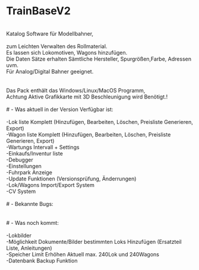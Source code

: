 # TrainBaseV2<br>
<br>
Katalog Software für Modellbahner,<br>
<br>
zum Leichten Verwalten des Rollmaterial.<br>
Es lassen sich Lokomotiven, Wagons hinzufügen.<br>
Die Daten Sätze erhalten Sämtliche Hersteller, Spurgrößen,Farbe, Adressen uvm.<br>
Für Analog/Digital Bahner geeignet.<br>
<br>
<br>
Das Pack enthält das Windows/Linux/MacOS Programm,<br>
Achtung Aktive Grafikkarte mit 3D Beschleunigung wird Benötigt.!<br>
<br>
# - Was aktuell in der Version Verfügbar ist:<br>
<br>
-Lok liste Komplett (Hinzufügen, Bearbeiten, Löschen, Preisliste Generieren, Export)<br>
-Wagon liste Komplett (Hinzufügen, Bearbeiten, Löschen, Preisliste Generieren, Export)<br>
-Wartungs Intervall + Settings<br>
-Einkaufs/Inventur liste <br>
-Debugger<br>
-Einstellungen<br>
-Fuhrpark Anzeige<br>
-Update Funktionen (Versionsprüfung, Änderrungen)<br>
-Lok/Wagons Import/Export System<br>
-CV System<br>
<br>
# - Bekannte Bugs:<br>
<br>

<br>
# - Was noch kommt:<br>
<br>
-Lokbilder<br>
-Möglichkeit Dokumente/Bilder bestimmten Loks Hinzufügen (Ersatzteil Liste, Anleitungen)<br>
-Speicher Limit Erhöhen Aktuell max. 240Lok und 240Wagons<br>
-Datenbank Backup Funktion<br>
<br>
